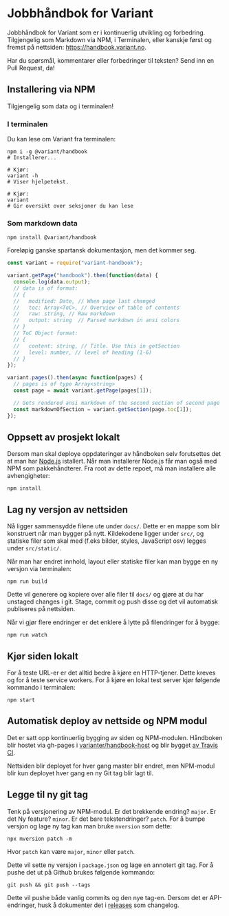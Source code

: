 # Jobbhåndbok for Variant

Jobbhåndbok for Variant som er i kontinuerlig utvikling og forbedring.
Tilgjengelig som Markdown via NPM, i Terminalen, eller kanskje først og fremst
på nettsiden: https://handbook.variant.no.

Har du spørsmål, kommentarer eller forbedringer til teksten? Send inn en Pull
Request, da!

## Installering via NPM

Tilgjengelig som data og i terminalen!

### I terminalen

Du kan lese om Variant fra terminalen:

```shell
npm i -g @variant/handbook
# Installerer...

# Kjør:
variant -h
# Viser hjelpetekst.

# Kjør:
variant
# Gir oversikt over seksjoner du kan lese
```

### Som markdown data

```shell
npm install @variant/handbook
```

Foreløpig ganske spartansk dokumentasjon, men det kommer seg.

```js
const variant = require("variant-handbook");

variant.getPage("handbook").then(function(data) {
  console.log(data.output);
  // data is of format:
  // {
  //   modified: Date, // When page last changed
  //   toc: Array<ToC>, // Overview of table of contents
  //   raw: string, // Raw markdown
  //   output: string  // Parsed markdown in ansi colors
  // }
  // ToC Object format:
  // {
  //   content: string, // Title. Use this in getSection
  //   level: number, // level of heading (1-6)
  // }
});

variant.pages().then(async function(pages) {
  // pages is of type Array<string>
  const page = await variant.getPage(pages[1]);

  // Gets rendered ansi markdown of the second section of second page
  const markdownOfSection = variant.getSection(page.toc[1]);
});
```

## Oppsett av prosjekt lokalt

Dersom man skal deploye oppdateringer av håndboken selv forutsettes det at man
har [Node.js](https://nodejs.org/en/) istallert. Når man installerer Node.js får
man også med NPM som pakkehåndterer. Fra root av dette repoet, må man installere
alle avhengigheter:

```shell
npm install
```

## Lag ny versjon av nettsiden

Nå ligger sammensydde filene ute under `docs/`. Dette er en mappe som blir
konstruert når man bygger på nytt. Kildekodene ligger under `src/`, og statiske
filer som skal med (f.eks bilder, styles, JavaScript osv) legges under
`src/static/`.

Når man har endret innhold, layout eller statiske filer kan man bygge en ny
versjon via terminalen:

```shell
npm run build
```

Dette vil generere og kopiere over alle filer til `docs/` og gjøre at du har
unstaged changes i git. Stage, commit og push disse og det vil automatisk
publiseres på nettsiden.

Når vi gjør flere endringer er det enklere å lytte på filendringer for å bygge:

```shell
npm run watch
```

## Kjør siden lokalt

For å teste URL-er er det alltid bedre å kjøre en HTTP-tjener. Dette kreves og
for å teste service workers. For å kjøre en lokal test server kjør følgende
kommando i terminalen:

```shell
npm start
```

## Automatisk deploy av nettside og NPM modul

Det er satt opp kontinuerlig bygging av siden og NPM-modulen. Håndboken blir
hostet via gh-pages i
[varianter/handbook-host](https://github.com/varianter/handbook-host) og blir
bygget [av Travis CI](https://travis-ci.org/varianter/handbook).

Nettsiden blir deployet for hver gang master blir endret, men NPM-modul blir kun
deployet hver gang en ny Git tag blir lagt til.

## Legge til ny git tag

Tenk på versjonering av NPM-modul. Er det brekkende endring? `major`. Er det Ny
feature? `minor`. Er det bare tekstendringer? `patch`. For å bumpe versjon og
lage ny tag kan man bruke `mversion` som dette:

```shell
npx mversion patch -m
```

Hvor `patch` kan være `major`, `minor` eller `patch`.

Dette vil sette ny versjon i `package.json` og lage en annotert git tag. For å
pushe det ut på Github brukes følgende kommando:

```shell
git push && git push --tags
```

Dette vil pushe både vanlig commits og den nye tag-en. Dersom det er
API-endringer, husk å dokumenter det i
[releases](https://github.com/varianter/handbook/releases) som changelog.
